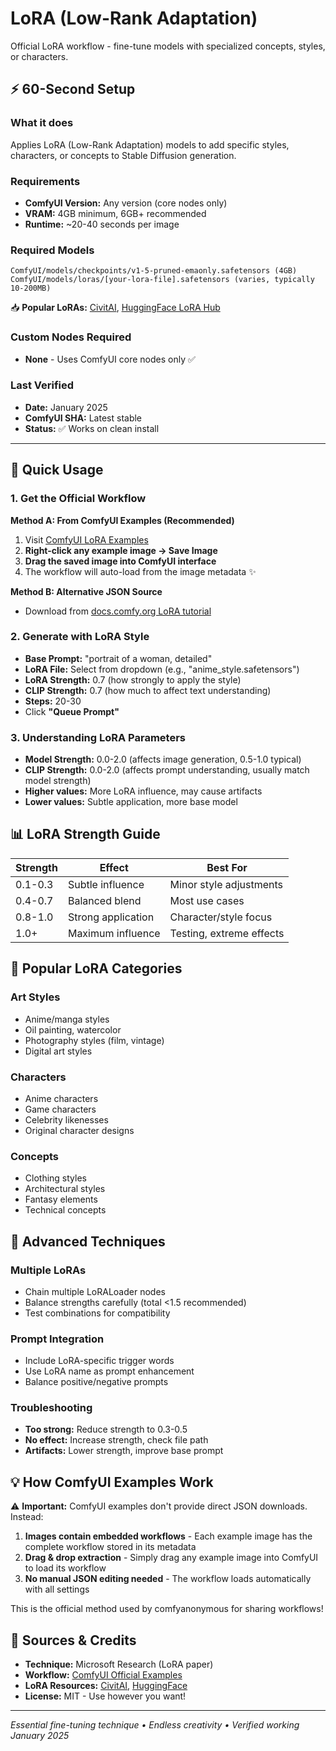 # LoRA (Low-Rank Adaptation)

Official LoRA workflow - fine-tune models with specialized concepts, styles, or characters.

## ⚡ 60-Second Setup

### What it does
Applies LoRA (Low-Rank Adaptation) models to add specific styles, characters, or concepts to Stable Diffusion generation.

### Requirements
- **ComfyUI Version:** Any version (core nodes only)
- **VRAM:** 4GB minimum, 6GB+ recommended
- **Runtime:** ~20-40 seconds per image

### Required Models
```
ComfyUI/models/checkpoints/v1-5-pruned-emaonly.safetensors (4GB)
ComfyUI/models/loras/[your-lora-file].safetensors (varies, typically 10-200MB)
```
📥 **Popular LoRAs:** [CivitAI](https://civitai.com/), [HuggingFace LoRA Hub](https://huggingface.co/models?other=lora)

### Custom Nodes Required
- **None** - Uses ComfyUI core nodes only ✅

### Last Verified
- **Date:** January 2025
- **ComfyUI SHA:** Latest stable
- **Status:** ✅ Works on clean install

---

## 🚀 Quick Usage

### 1. Get the Official Workflow
**Method A: From ComfyUI Examples (Recommended)**
1. Visit [ComfyUI LoRA Examples](https://comfyanonymous.github.io/ComfyUI_examples/lora/)
2. **Right-click any example image → Save Image**
3. **Drag the saved image into ComfyUI interface** 
4. The workflow will auto-load from the image metadata ✨

**Method B: Alternative JSON Source**
- Download from [docs.comfy.org LoRA tutorial](https://docs.comfy.org/tutorials/basic/lora)

### 2. Generate with LoRA Style
- **Base Prompt:** "portrait of a woman, detailed"
- **LoRA File:** Select from dropdown (e.g., "anime_style.safetensors")
- **LoRA Strength:** 0.7 (how strongly to apply the style)
- **CLIP Strength:** 0.7 (how much to affect text understanding)
- **Steps:** 20-30
- Click **"Queue Prompt"**

### 3. Understanding LoRA Parameters
- **Model Strength:** 0.0-2.0 (affects image generation, 0.5-1.0 typical)
- **CLIP Strength:** 0.0-2.0 (affects prompt understanding, usually match model strength)
- **Higher values:** More LoRA influence, may cause artifacts
- **Lower values:** Subtle application, more base model

## 📊 LoRA Strength Guide

| Strength | Effect | Best For |
|----------|---------|----------|
| 0.1-0.3 | Subtle influence | Minor style adjustments |
| 0.4-0.7 | Balanced blend | Most use cases |
| 0.8-1.0 | Strong application | Character/style focus |
| 1.0+ | Maximum influence | Testing, extreme effects |

## 🎯 Popular LoRA Categories

### **Art Styles**
- Anime/manga styles
- Oil painting, watercolor
- Photography styles (film, vintage)
- Digital art styles

### **Characters**
- Anime characters
- Game characters  
- Celebrity likenesses
- Original character designs

### **Concepts**
- Clothing styles
- Architectural styles
- Fantasy elements
- Technical concepts

## 🔧 Advanced Techniques

### **Multiple LoRAs**
- Chain multiple LoRALoader nodes
- Balance strengths carefully (total <1.5 recommended)
- Test combinations for compatibility

### **Prompt Integration**
- Include LoRA-specific trigger words
- Use LoRA name as prompt enhancement
- Balance positive/negative prompts

### **Troubleshooting**
- **Too strong:** Reduce strength to 0.3-0.5
- **No effect:** Increase strength, check file path
- **Artifacts:** Lower strength, improve base prompt

## 💡 How ComfyUI Examples Work

⚠️ **Important:** ComfyUI examples don't provide direct JSON downloads. Instead:

1. **Images contain embedded workflows** - Each example image has the complete workflow stored in its metadata
2. **Drag & drop extraction** - Simply drag any example image into ComfyUI to load its workflow
3. **No manual JSON editing needed** - The workflow loads automatically with all settings

This is the official method used by comfyanonymous for sharing workflows!

## 🔗 Sources & Credits
- **Technique:** Microsoft Research (LoRA paper)
- **Workflow:** [ComfyUI Official Examples](https://comfyanonymous.github.io/ComfyUI_examples/lora/)
- **LoRA Resources:** [CivitAI](https://civitai.com/), [HuggingFace](https://huggingface.co/)
- **License:** MIT - Use however you want!

---
*Essential fine-tuning technique • Endless creativity • Verified working January 2025*